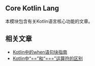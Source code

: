 ## Core Kotlin Lang

本模块包含有关Kotlin语言核心功能的文章。

## 相关文章

+ [Kotlin中的when语句块指南](docs/Kotlin中的when语句块指南.md)
+ [Kotlin中“==”和“===”运算符的区别](docs/Kotlin中==和===运算符的区别.md)